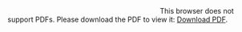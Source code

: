 <object data="https://github.com/BesayMontesdeoca/DataMiningR/blob/master/RegresionLineal_Clasificacion/memoria.pdf" type="application/pdf" width="700px" height="700px">
    <embed src="http://yoursite.com/the.pdf">
        This browser does not support PDFs. Please download the PDF to view it: <a href="https://github.com/BesayMontesdeoca/DataMiningR/blob/master/RegresionLineal_Clasificacion/memoria.pdf">Download PDF</a>.</p>
    </embed>
</object>

